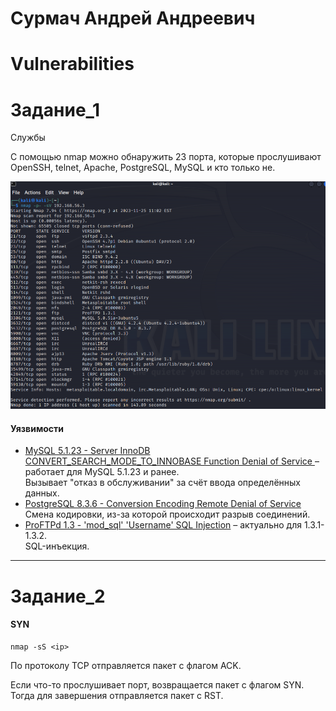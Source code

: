 # Сурмач Андрей Андреевич
# Vulnerabilities
# Задание_1
Службы

С помощью nmap можно обнаружить 23 порта, которые прослушивают OpenSSH, telnet, Apache, PostgreSQL, MySQL и кто только не.

![1](https://github.com/Aid1986/Vulnerabilities/blob/main/1.png)

#### Уязвимости

* [MySQL 5.1.23 - Server InnoDB CONVERT_SEARCH_MODE_TO_INNOBASE Function Denial of Service ](https://www.exploit-db.com/exploits/30744) – работает для MySQL 5.1.23 и ранее.<br>
Вызывает "отказ в обслуживании" за счёт ввода определённых данных.
* [PostgreSQL 8.3.6 - Conversion Encoding Remote Denial of Service](https://www.exploit-db.com/exploits/32849)<br>
Смена кодировки, из-за которой происходит разрыв соединений.
* [ProFTPd 1.3 - 'mod_sql' 'Username' SQL Injection](https://www.exploit-db.com/exploits/32798) – актуально для 1.3.1-1.3.2. <br>
SQL-инъекция.

---
# Задание_2

#### SYN

```console
nmap -sS <ip>
```
По протоколу TCP отправляется пакет с флагом ACK. 

Если что-то прослушивает порт, возвращается пакет с флагом SYN. Тогда для завершения отправляется пакет с RST.

